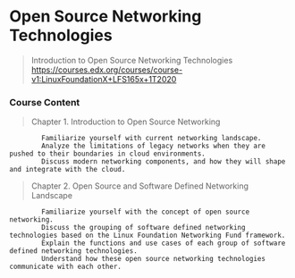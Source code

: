 # Open Source Networking Technologies
> Introduction to Open Source Networking Technologies
> https://courses.edx.org/courses/course-v1:LinuxFoundationX+LFS165x+1T2020


### Course Content
> Chapter 1. Introduction to Open Source Networking

            Familiarize yourself with current networking landscape.
            Analyze the limitations of legacy networks when they are pushed to their boundaries in cloud environments.
            Discuss modern networking components, and how they will shape and integrate with the cloud.


> Chapter 2. Open Source and Software Defined Networking Landscape

            Familiarize yourself with the concept of open source networking.
            Discuss the grouping of software defined networking technologies based on the Linux Foundation Networking Fund framework.
            Explain the functions and use cases of each group of software defined networking technologies.
            Understand how these open source networking technologies communicate with each other.

